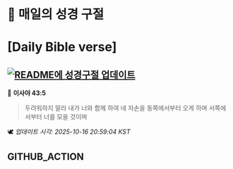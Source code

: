 # 🙏 매일의 성경 구절
# [Daily Bible verse]
## [![README에 성경구절 업데이트](https://github.com/DONGSUKA/first_test/actions/workflows/update-readme-bible.yml/badge.svg)](https://github.com/DONGSUKA/first_test/actions/workflows/update-readme-bible.yml)
<!-- START_BIBLE_VERSE -->
📖 **이사야 43:5**
> 두려워하지 말라 내가 너와 함께 하여 네 자손을 동쪽에서부터 오게 하며 서쪽에서부터 너를 모을 것이며

🕊️ _업데이트 시각: 2025-10-16 20:59:04 KST_
  <!-- END_BIBLE_VERSE -->
## GITHUB_ACTION
